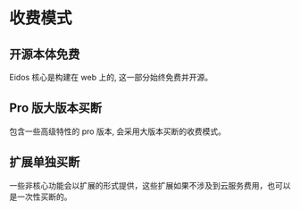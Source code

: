 # 收费模式

## 开源本体免费

Eidos 核心是构建在 web 上的, 这一部分始终免费并开源。

## Pro 版大版本买断

包含一些高级特性的 pro 版本, 会采用大版本买断的收费模式。

## 扩展单独买断

一些非核心功能会以扩展的形式提供，这些扩展如果不涉及到云服务费用，也可以是一次性买断的。
